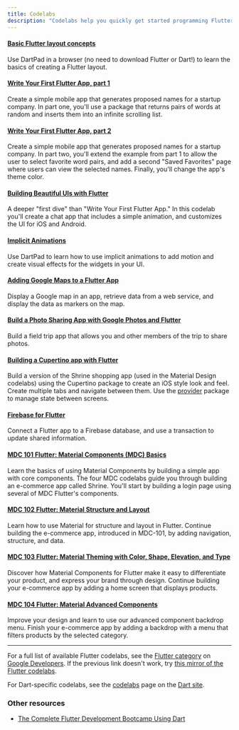 ```yaml
---
title: Codelabs
description: "Codelabs help you quickly get started programming Flutter."
---
```



#### [Basic Flutter layout concepts](/docs/codelabs/layout-basics)

Use DartPad in a browser (no need to download Flutter or Dart!)
to learn the basics of creating a Flutter layout.


#### [Write Your First Flutter App, part 1]({{site.codelabs}}/codelabs/first-flutter-app-pt1)

Create a simple mobile app that generates proposed names for a startup
company. In part one, you'll use a package that returns pairs of words
at random and inserts them into an infinite scrolling list.


#### [Write Your First Flutter App, part 2]({{site.codelabs}}/codelabs/first-flutter-app-pt2)

Create a simple mobile app that generates proposed names for a startup
company. In part two, you'll extend the example from part 1 to allow
the user to select favorite word pairs, and add a second "Saved Favorites"
page where users can view the selected names.
Finally, you'll change the app's theme color.


#### [Building Beautiful UIs with Flutter]({{site.codelabs}}/codelabs/flutter)

A deeper "first dive" than "Write Your First Flutter App." In this codelab
you'll create a chat app that includes a simple animation, and customizes
the UI for iOS and Android.


#### [Implicit Animations](/docs/codelabs/implicit-animations)

Use DartPad to learn how to use implicit animations to add motion and create
visual effects for the widgets in your UI.

#### [Adding Google Maps to a Flutter App]({{site.codelabs}}/codelabs/google-maps-in-flutter)

Display a Google map in an app, retrieve data from a web service,
and display the data as markers on the map.


#### [Build a Photo Sharing App with Google Photos and Flutter]({{site.codelabs}}/codelabs/google-photos-sharing)

Build a field trip app that allows you and other members of the trip
to share photos.


#### [Building a Cupertino app with Flutter]({{site.codelabs}}/codelabs/flutter-cupertino)

Build a version of the Shrine shopping app (used in the Material Design
codelabs) using the Cupertino package to create an iOS style look and feel.
Create multiple tabs and navigate between them.
Use the [provider]({{site.pub}}/packages/provider) package to manage
state between screens.


#### [Firebase for Flutter]({{site.codelabs}}/codelabs/flutter-firebase)

Connect a Flutter app to a Firebase database, and use a transaction to
update shared information.


#### [MDC 101 Flutter: Material Components (MDC) Basics]({{site.codelabs}}/codelabs/mdc-101-flutter)

Learn the basics of using Material Components by building
a simple app with core components.  The four MDC codelabs
guide you through building an e-commerce app called Shrine.
You'll start by building a login page using several of MDC
Flutter's components.

#### [MDC 102 Flutter: Material Structure and Layout]({{site.codelabs}}/codelabs/mdc-102-flutter)

Learn how to use Material for structure and layout in Flutter.
Continue building the e-commerce app, introduced in MDC-101,
by adding navigation, structure, and data.


#### [MDC 103 Flutter: Material Theming with Color, Shape, Elevation, and Type]({{site.codelabs}}/codelabs/mdc-103-flutter)

Discover how Material Components for Flutter make it easy to differentiate
your product, and express your brand through design. Continue
building your e-commerce app by adding a home screen that displays products.


#### [MDC 104 Flutter: Material Advanced Components]({{site.codelabs}}/codelabs/mdc-104-flutter)

Improve your design and learn to use our advanced component backdrop menu.
Finish your e-commerce app by adding a backdrop with a menu that filters
products by the selected category.

---

For a full list of available Flutter codelabs, see the
[Flutter category]({{site.codelabs}}/?cat=Flutter)
on [Google Developers]({{site.codelabs}}).
If the previous link doesn't work, try [this
mirror of the Flutter codelabs](https://codelabs.flutter-io.cn/).

For Dart-specific codelabs, see the
[codelabs]({{site.dart-site}}/codelabs) page on the
[Dart site]({{site.dart-site}}).

### Other resources

* [The Complete Flutter Development Bootcamp Using
  Dart](https://www.appbrewery.co/p/flutter-development-bootcamp-with-dart)

